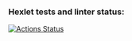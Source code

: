 ### Hexlet tests and linter status:
[![Actions Status](https://github.com/smirnova-daria/php-laravel-developer-project-57/actions/workflows/hexlet-check.yml/badge.svg)](https://github.com/smirnova-daria/php-laravel-developer-project-57/actions)